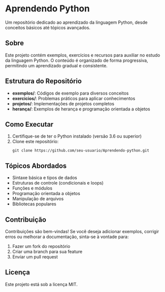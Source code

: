 # Aprendendo Python

Um repositório dedicado ao aprendizado da linguagem Python, desde conceitos básicos até tópicos avançados.

## Sobre

Este projeto contém exemplos, exercícios e recursos para auxiliar no estudo da linguagem Python. O conteúdo é organizado de forma progressiva, permitindo um aprendizado gradual e consistente.

## Estrutura do Repositório

- **exemplos/**: Códigos de exemplo para diversos conceitos
- **exercicios/**: Problemas práticos para aplicar conhecimentos
- **projetos/**: Implementações de projetos completos
- **herança/**: Exemplos de herança e programação orientada a objetos

## Como Executar

1. Certifique-se de ter o Python instalado (versão 3.6 ou superior)
2. Clone este repositório:
   ```
   git clone https://github.com/seu-usuario/Aprendendo-python.git
   ```

## Tópicos Abordados

- Sintaxe básica e tipos de dados
- Estruturas de controle (condicionais e loops)
- Funções e módulos
- Programação orientada a objetos
- Manipulação de arquivos
- Bibliotecas populares

## Contribuição

Contribuições são bem-vindas! Se você deseja adicionar exemplos, corrigir erros ou melhorar a documentação, sinta-se à vontade para:

1. Fazer um fork do repositório
2. Criar uma branch para sua feature
3. Enviar um pull request

## Licença

Este projeto está sob a licença MIT.
